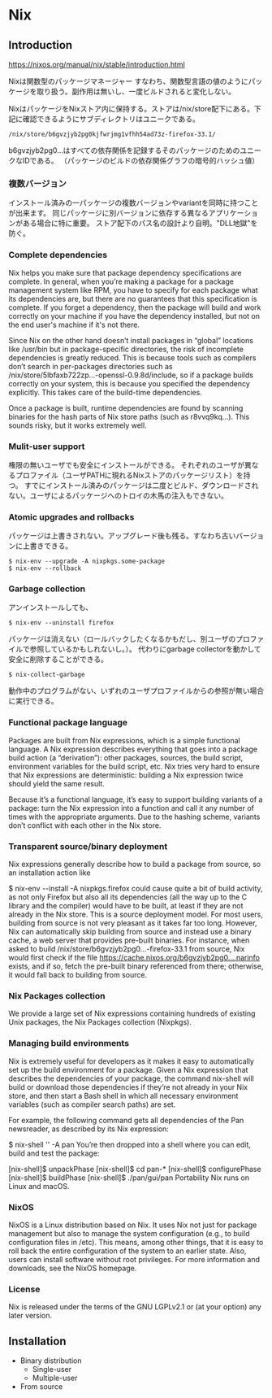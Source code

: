# Nix

## Introduction

<https://nixos.org/manual/nix/stable/introduction.html>

Nixは関数型のパッケージマネージャー
すなわち、関数型言語の値のようにパッケージを取り扱う。副作用は無いし、一度ビルドされると変化しない。

NixはパッケージをNixストア内に保持する。ストアは/nix/store配下にある。下記に確認できるようにサブディレクトリはユニークである。

`/nix/store/b6gvzjyb2pg0kjfwrjmg1vfhh54ad73z-firefox-33.1/`

b6gvzjyb2pg0…はすべての依存関係を記録するそのパッケージのためのユニークなIDである。
（パッケージのビルドの依存関係グラフの暗号的ハッシュ値）

### 複数バージョン

インストール済みの一パッケージの複数バージョンやvariantを同時に持つことが出来ます。
同じパッケージに別バージョンに依存する異なるアプリケーションがある場合に特に重要。
ストア配下のパス名の設計より自明。"DLL地獄"を防ぐ。

### Complete dependencies

Nix helps you make sure that package dependency specifications are complete. In general, when you’re making a package for a package management system like RPM, you have to specify for each package what its dependencies are, but there are no guarantees that this specification is complete. If you forget a dependency, then the package will build and work correctly on your machine if you have the dependency installed, but not on the end user's machine if it's not there.

Since Nix on the other hand doesn’t install packages in “global” locations like /usr/bin but in package-specific directories, the risk of incomplete dependencies is greatly reduced. This is because tools such as compilers don’t search in per-packages directories such as /nix/store/5lbfaxb722zp…-openssl-0.9.8d/include, so if a package builds correctly on your system, this is because you specified the dependency explicitly. This takes care of the build-time dependencies.

Once a package is built, runtime dependencies are found by scanning binaries for the hash parts of Nix store paths (such as r8vvq9kq…). This sounds risky, but it works extremely well.

### Mulit-user support

権限の無いユーザでも安全にインストールができる。
それぞれのユーザが異なるプロファイル（ユーザPATHに現れるNixストアのパッケージリスト）を持つ。
すでにインストール済みのパッケージは二度とビルド、ダウンロードされない。ユーザによるパッケージへのトロイの木馬の注入もできない。

### Atomic upgrades and rollbacks

パッケージは上書きされない。アップグレード後も残る。すなわち古いバージョンに上書きできる。

```shell
$ nix-env --upgrade -A nixpkgs.some-package
$ nix-env --rollback
```

### Garbage collection

アンインストールしても、

```shell
$ nix-env --uninstall firefox
```

パッケージは消えない（ロールバックしたくなるかもだし、別ユーザのプロファイルで参照しているかもしれないし。）。
代わりにgarbage collectorを動かして安全に削除することができる。

```shell
$ nix-collect-garbage
```

動作中のプログラムがない、いずれのユーザプロファイルからの参照が無い場合に実行できる。

### Functional package language

Packages are built from Nix expressions, which is a simple functional language. A Nix expression describes everything that goes into a package build action (a “derivation”): other packages, sources, the build script, environment variables for the build script, etc. Nix tries very hard to ensure that Nix expressions are deterministic: building a Nix expression twice should yield the same result.

Because it’s a functional language, it’s easy to support building variants of a package: turn the Nix expression into a function and call it any number of times with the appropriate arguments. Due to the hashing scheme, variants don’t conflict with each other in the Nix store.

### Transparent source/binary deployment

Nix expressions generally describe how to build a package from source, so an installation action like


$ nix-env --install -A nixpkgs.firefox
could cause quite a bit of build activity, as not only Firefox but also all its dependencies (all the way up to the C library and the compiler) would have to be built, at least if they are not already in the Nix store. This is a source deployment model. For most users, building from source is not very pleasant as it takes far too long. However, Nix can automatically skip building from source and instead use a binary cache, a web server that provides pre-built binaries. For instance, when asked to build /nix/store/b6gvzjyb2pg0…-firefox-33.1 from source, Nix would first check if the file https://cache.nixos.org/b6gvzjyb2pg0….narinfo exists, and if so, fetch the pre-built binary referenced from there; otherwise, it would fall back to building from source.

### Nix Packages collection

We provide a large set of Nix expressions containing hundreds of existing Unix packages, the Nix Packages collection (Nixpkgs).

### Managing build environments

Nix is extremely useful for developers as it makes it easy to automatically set up the build environment for a package. Given a Nix expression that describes the dependencies of your package, the command nix-shell will build or download those dependencies if they’re not already in your Nix store, and then start a Bash shell in which all necessary environment variables (such as compiler search paths) are set.

For example, the following command gets all dependencies of the Pan newsreader, as described by its Nix expression:


$ nix-shell '<nixpkgs>' -A pan
You’re then dropped into a shell where you can edit, build and test the package:


[nix-shell]$ unpackPhase
[nix-shell]$ cd pan-*
[nix-shell]$ configurePhase
[nix-shell]$ buildPhase
[nix-shell]$ ./pan/gui/pan
Portability
Nix runs on Linux and macOS.

### NixOS

NixOS is a Linux distribution based on Nix. It uses Nix not just for package management but also to manage the system configuration (e.g., to build configuration files in /etc). This means, among other things, that it is easy to roll back the entire configuration of the system to an earlier state. Also, users can install software without root privileges. For more information and downloads, see the NixOS homepage.

### License

Nix is released under the terms of the GNU LGPLv2.1 or (at your option) any later version.


## Installation

* Binary distribution
  * Single-user
  * Multiple-user
* From source
